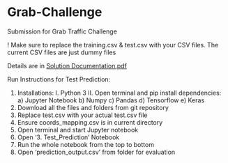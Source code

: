 # Grab-Challenge
Submission for Grab Traffic Challenge

! Make sure to replace the training.csv & test.csv with your CSV files. The current CSV files are just dummy files

Details are in [Solution Documentation.pdf](https://github.com/SamNgu/Grab-Challenge/blob/master/Solution%20Documentation.pdf)

Run Instructions for Test Prediction:
1. Installations:
  I. Python 3
  II. Open terminal and pip install dependencies:
    a) Jupyter Notebook
    b) Numpy
    c) Pandas
    d) Tensorflow
    e) Keras
2. Download all the files and folders from git repository
3. Replace test.csv with your actual test.csv file
4. Ensure coords_mapping.csv is in current directory
5. Open terminal and start Jupyter notebook
6. Open ‘3. Test_Prediction’ Notebook
7. Run the whole notebook from the top to bottom
8. Open ‘prediction_output.csv’ from folder for evaluation
